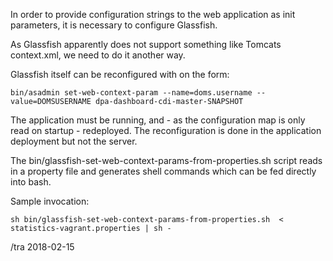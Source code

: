 In order to provide configuration strings to the web application as
init parameters, it is necessary to configure Glassfish.

As Glassfish apparently does not support something like Tomcats context.xml, we need to do it another way.

Glassfish itself can be reconfigured with on the form:

    bin/asadmin set-web-context-param --name=doms.username --value=DOMSUSERNAME dpa-dashboard-cdi-master-SNAPSHOT
    
The application must be running, and - as the configuration map is only read on startup - redeployed.  The
reconfiguration is done in the application deployment but not the server.

The bin/glassfish-set-web-context-params-from-properties.sh script reads in a property file and generates
shell commands which can be fed directly into bash.

Sample invocation:

    sh bin/glassfish-set-web-context-params-from-properties.sh  < statistics-vagrant.properties | sh -


/tra 2018-02-15

